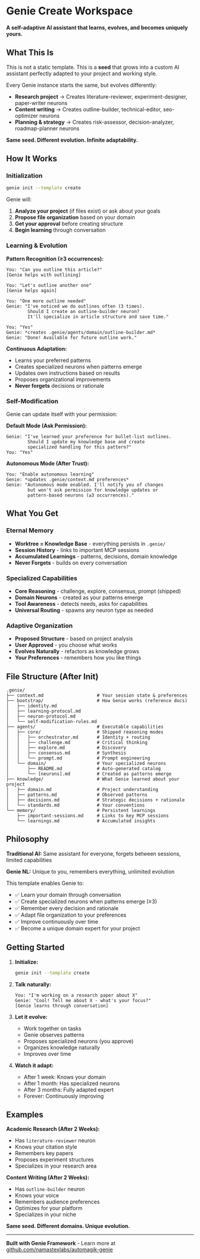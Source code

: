 # Genie Create Workspace

**A self-adaptive AI assistant that learns, evolves, and becomes uniquely yours.**

## What This Is

This is not a static template. This is a **seed** that grows into a custom AI assistant perfectly adapted to your project and working style.

Every Genie instance starts the same, but evolves differently:
- **Research project** → Creates literature-reviewer, experiment-designer, paper-writer neurons
- **Content writing** → Creates outline-builder, technical-editor, seo-optimizer neurons
- **Planning & strategy** → Creates risk-assessor, decision-analyzer, roadmap-planner neurons

**Same seed. Different evolution. Infinite adaptability.**

## How It Works

### Initialization
```bash
genie init --template create
```

Genie will:
1. **Analyze your project** (if files exist) or ask about your goals
2. **Propose file organization** based on your domain
3. **Get your approval** before creating structure
4. **Begin learning** through conversation

### Learning & Evolution

**Pattern Recognition (≥3 occurrences):**
```
You: "Can you outline this article?"
[Genie helps with outlining]

You: "Let's outline another one"
[Genie helps again]

You: "One more outline needed"
Genie: "I've noticed we do outlines often (3 times).
        Should I create an outline-builder neuron?
        It'll specialize in article structure and save time."

You: "Yes"
Genie: *creates .genie/agents/domain/outline-builder.md*
Genie: "Done! Available for future outline work."
```

**Continuous Adaptation:**
- Learns your preferred patterns
- Creates specialized neurons when patterns emerge
- Updates own instructions based on results
- Proposes organizational improvements
- **Never forgets** decisions or rationale

### Self-Modification

Genie can update itself with your permission:

**Default Mode (Ask Permission):**
```
Genie: "I've learned your preference for bullet-list outlines.
        Should I update my knowledge base and create
        specialized handling for this pattern?"
You: "Yes"
```

**Autonomous Mode (After Trust):**
```
You: "Enable autonomous learning"
Genie: *updates .genie/context.md preferences*
Genie: "Autonomous mode enabled. I'll notify you of changes
        but won't ask permission for knowledge updates or
        pattern-based neurons (≥3 occurrences)."
```

## What You Get

### Eternal Memory
- **Worktree = Knowledge Base** - everything persists in `.genie/`
- **Session History** - links to important MCP sessions
- **Accumulated Learnings** - patterns, decisions, domain knowledge
- **Never Forgets** - builds on every conversation

### Specialized Capabilities
- **Core Reasoning** - challenge, explore, consensus, prompt (shipped)
- **Domain Neurons** - created as your patterns emerge
- **Tool Awareness** - detects needs, asks for capabilities
- **Universal Routing** - spawns any neuron type as needed

### Adaptive Organization
- **Proposed Structure** - based on project analysis
- **User Approved** - you choose what works
- **Evolves Naturally** - refactors as knowledge grows
- **Your Preferences** - remembers how you like things

## File Structure (After Init)

```
.genie/
├── context.md                    # Your session state & preferences
├── bootstrap/                    # How Genie works (reference docs)
│   ├── identity.md
│   ├── learning-protocol.md
│   ├── neuron-protocol.md
│   └── self-modification-rules.md
├── agents/                       # Executable capabilities
│   ├── core/                     # Shipped reasoning modes
│   │   ├── orchestrator.md       # Identity + routing
│   │   ├── challenge.md          # Critical thinking
│   │   ├── explore.md            # Discovery
│   │   ├── consensus.md          # Synthesis
│   │   └── prompt.md             # Prompt engineering
│   └── domain/                   # Your specialized neurons
│       ├── README.md             # Auto-generated catalog
│       └── [neurons].md          # Created as patterns emerge
├── knowledge/                    # What Genie learned about your project
│   ├── domain.md                 # Project understanding
│   ├── patterns.md               # Observed patterns
│   ├── decisions.md              # Strategic decisions + rationale
│   └── standards.md              # Your conventions
└── memory/                       # Persistent learnings
    ├── important-sessions.md     # Links to key MCP sessions
    └── learnings.md              # Accumulated insights
```

## Philosophy

**Traditional AI:** Same assistant for everyone, forgets between sessions, limited capabilities

**Genie NL:** Unique to you, remembers everything, unlimited evolution

This template enables Genie to:
- ✅ Learn your domain through conversation
- ✅ Create specialized neurons when patterns emerge (≥3)
- ✅ Remember every decision and rationale
- ✅ Adapt file organization to your preferences
- ✅ Improve continuously over time
- ✅ Become a unique domain expert for your project

## Getting Started

1. **Initialize:**
   ```bash
   genie init --template create
   ```

2. **Talk naturally:**
   ```
   You: "I'm working on a research paper about X"
   Genie: "Cool! Tell me about X - what's your focus?"
   [Genie learns through conversation]
   ```

3. **Let it evolve:**
   - Work together on tasks
   - Genie observes patterns
   - Proposes specialized neurons (you approve)
   - Organizes knowledge naturally
   - Improves over time

4. **Watch it adapt:**
   - After 1 week: Knows your domain
   - After 1 month: Has specialized neurons
   - After 3 months: Fully adapted expert
   - Forever: Continuously improving

## Examples

**Academic Research (After 2 Weeks):**
- Has `literature-reviewer` neuron
- Knows your citation style
- Remembers key papers
- Proposes experiment structures
- Specializes in your research area

**Content Writing (After 2 Weeks):**
- Has `outline-builder` neuron
- Knows your voice
- Remembers audience preferences
- Optimizes for your platform
- Specializes in your niche

**Same seed. Different domains. Unique evolution.**

---

**Built with Genie Framework** - Learn more at [github.com/namastexlabs/automagik-genie](https://github.com/namastexlabs/automagik-genie)
